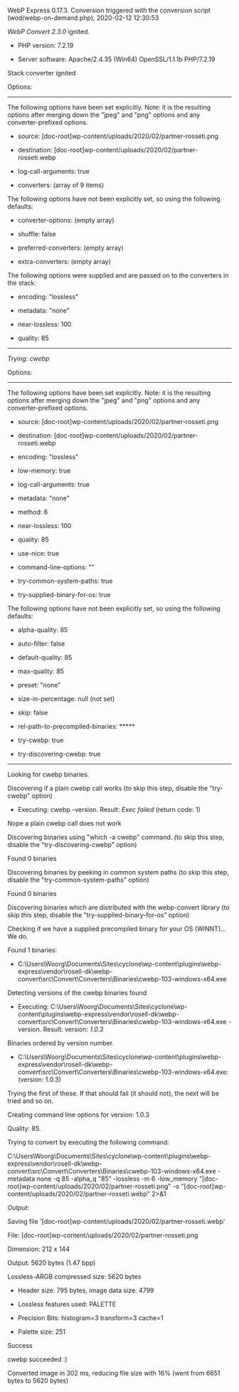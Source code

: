 WebP Express 0.17.3. Conversion triggered with the conversion script (wod/webp-on-demand.php), 2020-02-12 12:30:53

*WebP Convert 2.3.0*  ignited.
- PHP version: 7.2.19
- Server software: Apache/2.4.35 (Win64) OpenSSL/1.1.1b PHP/7.2.19

Stack converter ignited

Options:
------------
The following options have been set explicitly. Note: it is the resulting options after merging down the "jpeg" and "png" options and any converter-prefixed options.
- source: [doc-root]wp-content/uploads/2020/02/partner-rosseti.png
- destination: [doc-root]wp-content/uploads/2020/02/partner-rosseti.webp
- log-call-arguments: true
- converters: (array of 9 items)

The following options have not been explicitly set, so using the following defaults:
- converter-options: (empty array)
- shuffle: false
- preferred-converters: (empty array)
- extra-converters: (empty array)

The following options were supplied and are passed on to the converters in the stack:
- encoding: "lossless"
- metadata: "none"
- near-lossless: 100
- quality: 85
------------


*Trying: cwebp* 

Options:
------------
The following options have been set explicitly. Note: it is the resulting options after merging down the "jpeg" and "png" options and any converter-prefixed options.
- source: [doc-root]wp-content/uploads/2020/02/partner-rosseti.png
- destination: [doc-root]wp-content/uploads/2020/02/partner-rosseti.webp
- encoding: "lossless"
- low-memory: true
- log-call-arguments: true
- metadata: "none"
- method: 6
- near-lossless: 100
- quality: 85
- use-nice: true
- command-line-options: ""
- try-common-system-paths: true
- try-supplied-binary-for-os: true

The following options have not been explicitly set, so using the following defaults:
- alpha-quality: 85
- auto-filter: false
- default-quality: 85
- max-quality: 85
- preset: "none"
- size-in-percentage: null (not set)
- skip: false
- rel-path-to-precompiled-binaries: *****
- try-cwebp: true
- try-discovering-cwebp: true
------------

Looking for cwebp binaries.
Discovering if a plain cwebp call works (to skip this step, disable the "try-cwebp" option)
- Executing: cwebp -version. Result: *Exec failed* (return code: 1)
Nope a plain cwebp call does not work
Discovering binaries using "which -a cwebp" command. (to skip this step, disable the "try-discovering-cwebp" option)
Found 0 binaries
Discovering binaries by peeking in common system paths (to skip this step, disable the "try-common-system-paths" option)
Found 0 binaries
Discovering binaries which are distributed with the webp-convert library (to skip this step, disable the "try-supplied-binary-for-os" option)
Checking if we have a supplied precompiled binary for your OS (WINNT)... We do.
Found 1 binaries: 
- C:\Users\Woorg\Documents\Sites\cyclone\wp-content\plugins\webp-express\vendor\rosell-dk\webp-convert\src\Convert\Converters\Binaries\cwebp-103-windows-x64.exe
Detecting versions of the cwebp binaries found
- Executing: C:\Users\Woorg\Documents\Sites\cyclone\wp-content\plugins\webp-express\vendor\rosell-dk\webp-convert\src\Convert\Converters\Binaries\cwebp-103-windows-x64.exe -version. Result: version: *1.0.3*
Binaries ordered by version number.
- C:\Users\Woorg\Documents\Sites\cyclone\wp-content\plugins\webp-express\vendor\rosell-dk\webp-convert\src\Convert\Converters\Binaries\cwebp-103-windows-x64.exe: (version: 1.0.3)
Trying the first of these. If that should fail (it should not), the next will be tried and so on.
Creating command line options for version: 1.0.3
Quality: 85. 
Trying to convert by executing the following command:
C:\Users\Woorg\Documents\Sites\cyclone\wp-content\plugins\webp-express\vendor\rosell-dk\webp-convert\src\Convert\Converters\Binaries\cwebp-103-windows-x64.exe -metadata none -q 85 -alpha_q "85" -lossless -m 6 -low_memory "[doc-root]wp-content/uploads/2020/02/partner-rosseti.png" -o "[doc-root]wp-content/uploads/2020/02/partner-rosseti.webp" 2>&1

*Output:* 
Saving file '[doc-root]wp-content/uploads/2020/02/partner-rosseti.webp'
File:      [doc-root]wp-content/uploads/2020/02/partner-rosseti.png
Dimension: 212 x 144
Output:    5620 bytes (1.47 bpp)
Lossless-ARGB compressed size: 5620 bytes
  * Header size: 795 bytes, image data size: 4799
  * Lossless features used: PALETTE
  * Precision Bits: histogram=3 transform=3 cache=1
  * Palette size:   251

Success
cwebp succeeded :)

Converted image in 302 ms, reducing file size with 16% (went from 6651 bytes to 5620 bytes)
